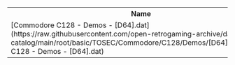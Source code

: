 <table>
<tr><th>Name</th><th>Size</th></tr>
<tr><td>[Commodore C128 - Demos - [D64].dat](https://raw.githubusercontent.com/open-retrogaming-archive/dat-catalog/main/root/basic/TOSEC/Commodore/C128/Demos/[D64]/Commodore C128 - Demos - [D64].dat)</td><td>12535</td></tr>
</table>
